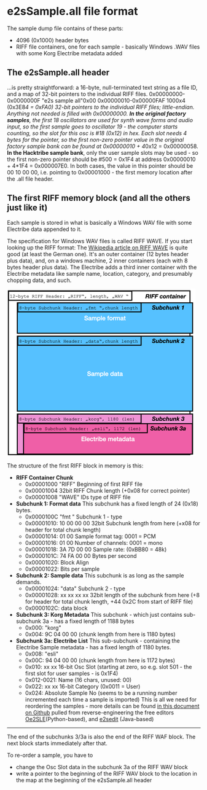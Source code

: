
# e2sSample.all file format
The sample dump file contains of these parts: 
- 4096 (0x1000) header bytes
- RIFF file containers, one for each sample - basically Windows .WAV files with some Korg Electribe metadata added

## The e2sSample.all header 
...is pretty straightforward: a 16-byte, null-terminated text string as a file ID, and a map of 32-bit pointers to the individual RIFF files. 
0x00000000-0x0000000F "e2s sample all"0x00
0x00000010-0x00000FAF 1000x4 (0x3E8*4 = 0xFA0) 32-bit pointers to the individual RIFF files; little-endian. 
Anything not needed is filled with 0x00000000. 
**In the original factory samples**, the first 18 oscillators are used for synth wave forms and audio input, so the first sample goes to oscillator 19 - the computer starts counting, so the slot for this osc is #18 (0x12) in hex. Each slot needs 4 bytes for the pointer, so the first non-zero pointer value in the *original factory sample bank* can be found at 0x00000010 + 4*0x12 = 0x00000058. 
**In the Hacktribe sample bank**, only the user sample slots may be used - so the first non-zero pointer should be #500 = 0x1F4 at address 0x00000010 + 4*1F4 = 0x000007E0.
In both cases, the value in this pointer should be 00 10 00 00, i.e. pointing to 0x00001000 - the first memory location after the .all file header. 

## The first RIFF memory block (and all the others just like it)
Each sample is stored in what is basically a Windows WAV file with some Electribe data appended to it. 

The specification for Windows WAV files is called RIFF WAVE. If you start looking up the RIFF format: The [Wikipedia article on RIFF WAVE](https://de.wikipedia.org/wiki/RIFF_WAVE) is quite good (at least the German one). It's an outer container (12 bytes header plus data), and, on a windows machine, 2 inner containers (each with 8 bytes header plus data). The Electribe adds a third inner container with the Electribe metadata like sample name, location, category, and presumably chopping data, and such.

![RIFF file blocks schematic](riff-wave-schematic.png)

The structure of the first RIFF block in memory is this: 

- **RIFF Container Chunk**
	- 0x00001000 "RIFF" Beginning of first RIFF file
	- 0x00001004 32bit RIFF Chunk length (+0x08 for correct pointer)
	- 0x00001008 "WAVE" IDs type of RIFF file
- **Subchunk 1: Format data**
This subchunk has a fixed length of 24 (0x18) bytes.
	- 0x0000100C "fmt " Subchunk 1 - type
	- 0x00001010: 10 00 00 00 32bit Subchunk length from here (+x08 for header for total chunk length)
	- 0x00001014: 01 00 Sample format tag: 0001 = PCM
	- 0x00001016: 01 00 Number of channels: 0001 = mono
	- 0x00001018: 3A 7D 00 00 Sample rate: (0xBB80 = 48k)
	- 0x0000101C: 74 FA 00 00 Bytes per second 
	- 0x00001020: Block Align
	- 0x00001022: Bits per sample 
- **Subchunk 2: Sample data**
This subchunk is as long as the sample demands. 
	- 0x00001024: "data" Subchunk 2 - type
	- 0x00001028: xx xx xx xx 32bit length of the subchunk from here (+8 for header for total chunk length, +44 0x2C from start of RIFF file)
	- 0x0000102C: data block 
- **Subchunk 3: Korg Metadata**
This subchunk - which just contains sub-subchunk 3a - has a fixed length of 1188 bytes
	- 0x000: "korg" 
	- 0x004: 9C 04 00 00 (chunk length from here is 1180 bytes)
- **Subchunk 3a: Electribe List**
This sub-subchunk - containing the Electribe Sample metadata - has a fixed length of 1180 bytes. 
	- 0x008: "esli" 
	- 0x00C: 94 04 00 00 (chunk length from here is 1172 bytes)
	- 0x010: xx xx 16-bit Osc Slot (starting at zero, so e.g. slot 501 - the first slot for user samples - is 0x1F4)
	- 0x012-0021: Name (16 chars, unused: 00)
	- 0x022: xx xx 16-bit Category (0x0011 = User) 
	- 0x024: Absolute Sample No (seems to be a running number incremented each time a sample is imported)
This is all we need for reordering the samples - more details can be found [in this document on Github](https://gist.github.com/jack126guy/b2d38db0c96ca247ae1ad385e011fd78)  pulled from reverse-engineering the free editors [Oe2SLE](https://github.com/JonathanTaquet/Oe2sSLE)(Python-based), and [e2sedit](http://flosaic.com/e2sEdit/) (Java-based)
----
The end of the subchunks 3/3a is also the end of the RIFF WAF block. The next block starts immediately after that.

To re-order a sample, you have to 
- change the Osc Slot data in the subchunk 3a of the RIFF WAV block
- write a pointer to the beginning of the RIFF WAV block to the location in the map at the beginning of the e2sSample.all header 